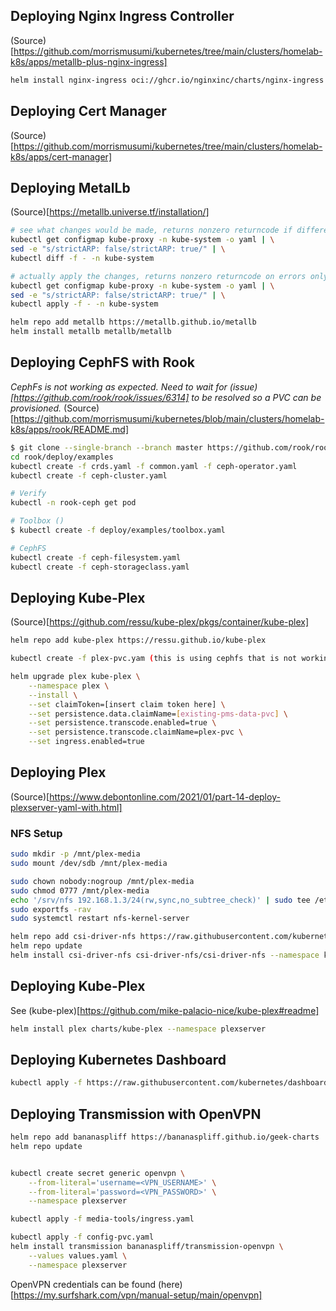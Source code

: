 ## Deploying Nginx Ingress Controller

(Source)[https://github.com/morrismusumi/kubernetes/tree/main/clusters/homelab-k8s/apps/metallb-plus-nginx-ingress]

```sh
helm install nginx-ingress oci://ghcr.io/nginxinc/charts/nginx-ingress --version 1.0.2
```
## Deploying Cert Manager

(Source)[https://github.com/morrismusumi/kubernetes/tree/main/clusters/homelab-k8s/apps/cert-manager]

## Deploying MetalLb

(Source)[https://metallb.universe.tf/installation/]
```sh
# see what changes would be made, returns nonzero returncode if different
kubectl get configmap kube-proxy -n kube-system -o yaml | \
sed -e "s/strictARP: false/strictARP: true/" | \
kubectl diff -f - -n kube-system

# actually apply the changes, returns nonzero returncode on errors only
kubectl get configmap kube-proxy -n kube-system -o yaml | \
sed -e "s/strictARP: false/strictARP: true/" | \
kubectl apply -f - -n kube-system

helm repo add metallb https://metallb.github.io/metallb
helm install metallb metallb/metallb
```

## Deploying CephFS with Rook

*CephFs is not working as expected. Need to wait for (issue)[https://github.com/rook/rook/issues/6314] to be resolved so a PVC can be provisioned.*
(Source)[https://github.com/morrismusumi/kubernetes/blob/main/clusters/homelab-k8s/apps/rook/README.md]

```sh
$ git clone --single-branch --branch master https://github.com/rook/rook.git
cd rook/deploy/examples
kubectl create -f crds.yaml -f common.yaml -f ceph-operator.yaml
kubectl create -f ceph-cluster.yaml

# Verify
kubectl -n rook-ceph get pod

# Toolbox ()
$ kubectl create -f deploy/examples/toolbox.yaml

# CephFS
kubectl create -f ceph-filesystem.yaml
kubectl create -f ceph-storageclass.yaml
```

## Deploying Kube-Plex

(Source)[https://github.com/ressu/kube-plex/pkgs/container/kube-plex]
```sh
helm repo add kube-plex https://ressu.github.io/kube-plex

kubectl create -f plex-pvc.yam (this is using cephfs that is not working.)

helm upgrade plex kube-plex \
    --namespace plex \
    --install \
    --set claimToken=[insert claim token here] \
    --set persistence.data.claimName=[existing-pms-data-pvc] \
    --set persistence.transcode.enabled=true \
    --set persistence.transcode.claimName=plex-pvc \
    --set ingress.enabled=true
```

## Deploying Plex

(Source)[https://www.debontonline.com/2021/01/part-14-deploy-plexserver-yaml-with.html]
### NFS Setup
```sh
sudo mkdir -p /mnt/plex-media
sudo mount /dev/sdb /mnt/plex-media

sudo chown nobody:nogroup /mnt/plex-media
sudo chmod 0777 /mnt/plex-media
echo '/srv/nfs 192.168.1.3/24(rw,sync,no_subtree_check)' | sudo tee /etc/exports
sudo exportfs -rav
sudo systemctl restart nfs-kernel-server

helm repo add csi-driver-nfs https://raw.githubusercontent.com/kubernetes-csi/csi-driver-nfs/master/charts
helm repo update
helm install csi-driver-nfs csi-driver-nfs/csi-driver-nfs --namespace kube-system --set kubeletDir=/var/lib/kubelet
```

## Deploying Kube-Plex

See (kube-plex)[https://github.com/mike-palacio-nice/kube-plex#readme]
```sh
helm install plex charts/kube-plex --namespace plexserver
```

## Deploying Kubernetes Dashboard
```sh
kubectl apply -f https://raw.githubusercontent.com/kubernetes/dashboard/v2.7.0/aio/deploy/recommended.yaml
```

## Deploying Transmission with OpenVPN
```sh
helm repo add bananaspliff https://bananaspliff.github.io/geek-charts
helm repo update


kubectl create secret generic openvpn \
    --from-literal='username=<VPN_USERNAME>' \
    --from-literal='password=<VPN_PASSWORD>' \
    --namespace plexserver

kubectl apply -f media-tools/ingress.yaml

kubectl apply -f config-pvc.yaml
helm install transmission bananaspliff/transmission-openvpn \
    --values values.yaml \
    --namespace plexserver
```
OpenVPN credentials can be found (here)[https://my.surfshark.com/vpn/manual-setup/main/openvpn]




